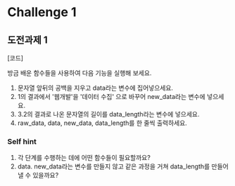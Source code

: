 # Challenge 1

## 도전과제 1

\[코드\]

방금 배운 함수들을 사용하여 다음 기능을 실행해 보세요.

1. 문자열 앞뒤의 공백을 지우고 data라는 변수에 집어넣으세요.
2. 1의 결과에서 '웹개발'을 '데이터 수집' 으로 바꾸어 new\_data라는 변수에 넣으세요.
3. 3.2의 결과로 나온 문자열의 길이를 data\_length라는 변수에 넣으세요.
4. raw\_data, data, new\_data, data\_length를 한 줄씩 출력하세요.

### Self hint

1. 각 단계를 수행하는 데에 어떤 함수들이 필요할까요?
2. data. new\_data라는 변수를 만들지 않고 같은 과정을 거쳐 data\_length를 만들어 낼 수 있을까요?

